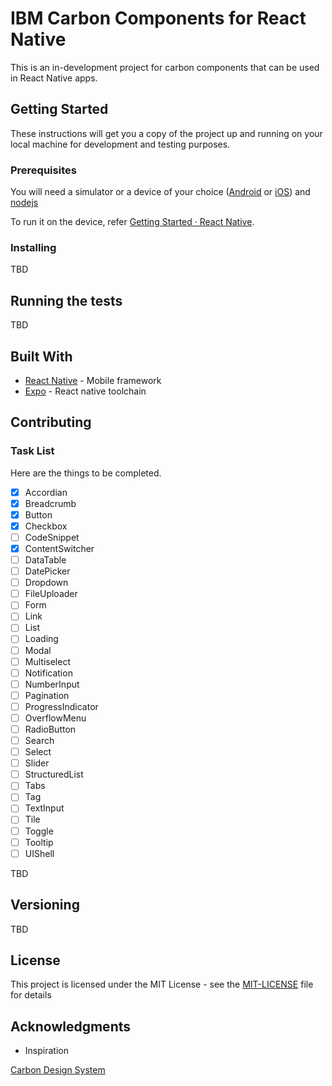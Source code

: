 # IBM Carbon Components for React Native

This is an in-development project for carbon components that can be used in React Native apps.

## Getting Started

These instructions will get you a copy of the project up and running on your local machine for development and testing purposes.

### Prerequisites

You will need a simulator or a device of your choice ([Android](https://developer.android.com/studio/) or [iOS](https://developer.apple.com/xcode/)) and [nodejs](https://nodejs.org/en/)

To run it on the device, refer [Getting Started · React Native](https://facebook.github.io/react-native/docs/getting-started.html).

### Installing

TBD

## Running the tests

TBD

## Built With

* [React Native](https://facebook.github.io/react-native/) - Mobile framework
* [Expo](https://expo.io/) - React native toolchain

## Contributing

### Task List

Here are the things to be completed.

* [x] Accordian
* [x] Breadcrumb
* [x] Button
* [x] Checkbox
* [ ] CodeSnippet
* [x] ContentSwitcher
* [ ] DataTable
* [ ] DatePicker
* [ ] Dropdown
* [ ] FileUploader
* [ ] Form
* [ ] Link
* [ ] List
* [ ] Loading
* [ ] Modal
* [ ] Multiselect
* [ ] Notification
* [ ] NumberInput
* [ ] Pagination
* [ ] ProgressIndicator
* [ ] OverflowMenu
* [ ] RadioButton
* [ ] Search
* [ ] Select
* [ ] Slider
* [ ] StructuredList
* [ ] Tabs
* [ ] Tag
* [ ] TextInput
* [ ] Tile
* [ ] Toggle
* [ ] Tooltip
* [ ] UIShell

TBD

## Versioning

TBD

## License

This project is licensed under the MIT License - see the [MIT-LICENSE](MIT-LICENSE) file for details

## Acknowledgments

* Inspiration

[Carbon Design System](https://www.carbondesignsystem.com/)
